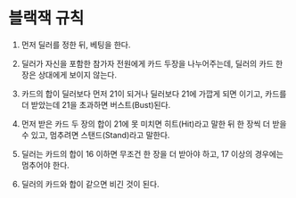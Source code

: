 # 블랙잭 규칙

1. 먼저 딜러를 정한 뒤, 베팅을 한다.

2. 딜러가 자신을 포함한 참가자 전원에게 카드 두장을 나누어주는데, 
   딜러의 카드 한장은 상대에게 보이지 않는다.

3. 카드의 합이 딜러보다 먼저 21이 되거나 딜러보다 21에 가깝게 되면 이기고, 카드를 더 받았는데 21을 초과하면 버스트(Bust)된다.
4. 먼저 받은 카드 두 장의 합이 21에 못 미치면 히트(Hit)라고 말한 뒤 한 장씩 더 받을 수 있고, 멈추려면 스탠드(Stand)라고 말한다.

5. 딜러는 카드의 합이 16 이하면 무조건 한 장을 더 받아야 하고, 17 이상의 경우에는 멈추어야 한다.
6. 딜러의 카드와 합이 같으면 비긴 것이 된다.
